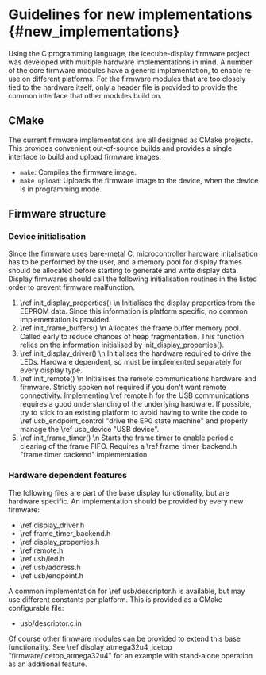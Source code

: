 # Guidelines for new implementations {#new_implementations}

Using the C programming language, the icecube-display firmware project was developed with multiple
hardware implementations in mind.
A number of the core firmware modules have a generic implementation, to enable re-use on different
platforms.
For the firmware modules that are too closely tied to the hardware itself, only a header file
is provided to provide the common interface that other modules build on.

## CMake
The current firmware implementations are all designed as CMake projects.
This provides convenient out-of-source builds and provides a single interface to build and upload
firmware images:

* `make`: Compiles the firmware image.
* `make upload`: Uploads the firmware image to the device, when the device is in programming mode.

## Firmware structure
### Device initialisation
Since the firmware uses bare-metal C, microcontroller hardware initalisation has to be performed
by the user, and a memory pool for display frames should be allocated before
starting to generate and write display data.
Display firmwares should call the following initialisation routines in the listed order to prevent
firmware malfunction.

1. \ref init_display_properties() \n
  Initialises the display properties from the EEPROM data.
  Since this information is platform specific, no common implementation is provided.
2. \ref init_frame_buffers() \n
  Allocates the frame buffer memory pool. Called early to reduce chances of heap fragmentation.
  This function relies on the information initialised by init_display_properties().
3. \ref init_display_driver() \n
  Initialises the hardware required to drive the LEDs.
  Hardware dependent, so must be implemented separately for every display type.
4. \ref init_remote() \n
  Initialises the remote communications hardware and firmware.
  Strictly spoken not required if you don't want remote connectivity.
  Implementing \ref remote.h for the USB communications requires a good understanding of the
  underlying hardware. If possible, try to stick to an existing platform to avoid having to write
  the code to \ref usb_endpoint_control "drive the EP0 state machine" and properly manage the
  \ref usb_device "USB device".
5. \ref init_frame_timer() \n
  Starts the frame timer to enable periodic clearing of the frame FIFO.
  Requires a \ref frame_timer_backend.h "frame timer backend" implementation.

### Hardware dependent features
The following files are part of the base display functionality, but are hardware specific.
An implementation should be provided by every new firmware:
* \ref display_driver.h
* \ref frame_timer_backend.h
* \ref display_properties.h
* \ref remote.h
* \ref usb/led.h
* \ref usb/address.h
* \ref usb/endpoint.h

A common implementation for \ref usb/descriptor.h is available, but may use different
constants per platform. This is provided as a CMake configurable file:
* usb/descriptor.c.in

Of course other firmware modules can be provided to extend this base functionality.
See \ref display_atmega32u4_icetop "firmware/icetop_atmega32u4" for an example with
stand-alone operation as an additional feature.
